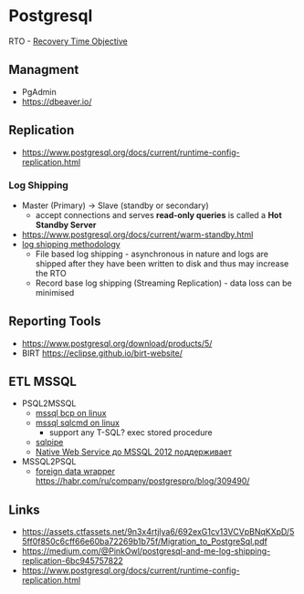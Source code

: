 # Postgresql

RTO - [Recovery Time Objective](https://en.wikipedia.org/wiki/Disaster_recovery#Recovery_Time_Objective)

## Managment
- PgAdmin
- https://dbeaver.io/

## Replication
- https://www.postgresql.org/docs/current/runtime-config-replication.html

### Log Shipping
- Master (Primary) -> Slave (standby or secondary) 
  - accept connections and serves **read-only queries** is called a **Hot Standby Server**
- https://www.postgresql.org/docs/current/warm-standby.html
- [log shipping methodology](https://medium.com/@PinkOwl/postgresql-and-me-log-shipping-replication-6bc945757822)
  - File based log shipping - asynchronous in nature and logs are shipped after they have been written to disk and thus may increase the RTO
  - Record base log shipping (Streaming Replication) - data loss can be minimised

## Reporting Tools
- https://www.postgresql.org/download/products/5/
- BIRT https://eclipse.github.io/birt-website/

## ETL MSSQL

- PSQL2MSSQL
  - [mssql bcp on linux](https://docs.microsoft.com/ru-ru/sql/linux/sql-server-linux-migrate-bcp?view=sql-server-ver16)
  - [mssql sqlcmd on linux](https://docs.microsoft.com/ru-ru/sql/linux/quickstart-install-connect-ubuntu?view=sql-server-ver16)
    - support any T-SQL? exec stored procedure
  - [sqlpipe](https://sqlpipe.com/transfer-data-from-postgresql-to-sql-server/)
  - [Native Web Service до MSSQL 2012 поддерживает](https://www.developer.com/database/creating-native-web-services-in-sql-server/)
- MSSQL2PSQL
  - [foreign data wrapper](https://guriysamarin.medium.com/how-to-transfer-data-from-ms-sql-to-postgresql-or-good-design-vs-speed-1baad5665309) https://habr.com/ru/company/postgrespro/blog/309490/

## Links
- https://assets.ctfassets.net/9n3x4rtjlya6/692exG1cv13VCVpBNqKXpD/55ff0f850c6cff66e60ba72269b1b75f/Migration_to_PostgreSql.pdf
- https://medium.com/@PinkOwl/postgresql-and-me-log-shipping-replication-6bc945757822
- https://www.postgresql.org/docs/current/runtime-config-replication.html
